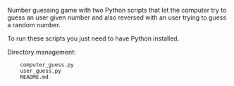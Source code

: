 Number guessing game with two Python scripts that let the computer try to guess an user given number and also reversed with an user trying to guess a random number.

To run these scripts you just need to have Python installed.

Directory management:

        computer_guess.py
        user_guess.py
        README.md